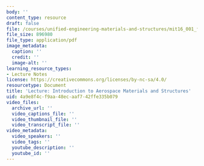 ```yaml
---
body: ''
content_type: resource
draft: false
file: /courses/unified-engineering-materials-and-structures/mit16_001_f21_lec01.pdf
file_size: 896980
file_type: application/pdf
image_metadata:
  caption: ''
  credit: ''
  image-alt: ''
learning_resource_types:
- Lecture Notes
license: https://creativecommons.org/licenses/by-nc-sa/4.0/
resourcetype: Document
title: 'Lecture: Introduction to Aerospace Materials and Structures'
uid: 4a9e8f4c-f9aa-48ec-aaf7-42ffe335b079
video_files:
  archive_url: ''
  video_captions_file: ''
  video_thumbnail_file: ''
  video_transcript_file: ''
video_metadata:
  video_speakers: ''
  video_tags: ''
  youtube_description: ''
  youtube_id: ''
---
```

